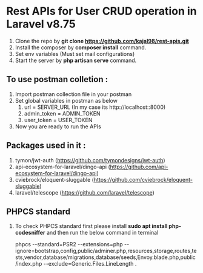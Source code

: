 # Rest APIs for User CRUD operation in Laravel v8.75

1. Clone the repo by **git clone https://github.com/kajal98/rest-apis.git**
2. Install the composer by **composer install** command.
3. Set env variables (Must set mail configurations)
4. Start the server by **php artisan serve** command.

## To use postman colletion :

1. Import postman collection file in your postman
2. Set global variables in postman as below
	1. url = SERVER_URL (In my case its http://localhost::8000)
	2. admin_token = ADMIN_TOKEN
	3. user_token = USER_TOKEN
3. Now you are ready to run the APIs

## Packages used in it :

1. tymon/jwt-auth (https://github.com/tymondesigns/jwt-auth)
2. api-ecosystem-for-laravel/dingo-api (https://github.com/api-ecosystem-for-laravel/dingo-api)
3. cviebrock/eloquent-sluggable (https://github.com/cviebrock/eloquent-sluggable)
4. laravel/telescope (https://github.com/laravel/telescope)

## PHPCS standard

1. To check PHPCS standard first please install **sudo apt install php-codesniffer** and then run the below command in terminal

	phpcs --standard=PSR2 --extensions=php --ignore=bootstrap,config,public/adminer.php,resources,storage,routes,tests,vendor,database/migrations,database/seeds,Envoy.blade.php,public/index.php --exclude=Generic.Files.LineLength .